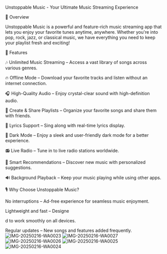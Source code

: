 Unstoppable Music - Your Ultimate Music Streaming Experience

🎵 Overview

Unstoppable Music is a powerful and feature-rich music streaming app that lets you enjoy your favorite tunes anytime, anywhere. Whether you're into pop, rock, jazz, or classical music, we have everything you need to keep your playlist fresh and exciting!

🚀 Features

🎶 Unlimited Music Streaming – Access a vast library of songs across various genres.

🔥 Offline Mode – Download your favorite tracks and listen without an internet connection.

🎧 High-Quality Audio – Enjoy crystal-clear sound with high-definition audio.

📌 Create & Share Playlists – Organize your favorite songs and share them with friends.

🎼 Lyrics Support – Sing along with real-time lyrics display.

🌙 Dark Mode – Enjoy a sleek and user-friendly dark mode for a better experience.

📻 Live Radio – Tune in to live radio stations worldwide.

🎵 Smart Recommendations – Discover new music with personalized suggestions.

🔊 Background Playback – Keep your music playing while using other apps.

🎙️ Why Choose Unstoppable Music?

No interruptions – Ad-free experience for seamless music enjoyment.

Lightweight and fast – Designe

d to work smoothly on all devices.

Regular updates – New songs and features added frequently.
![IMG-20250216-WA0023](https://github.com/user-attachments/assets/83d66fa4-c2cd-4435-b9f5-e64725ef932e)
![IMG-20250216-WA0027](https://github.com/user-attachments/assets/2397ca83-7e21-465a-ba3d-45b608ac507c)
![IMG-20250216-WA0026](https://github.com/user-attachments/assets/6eb64e27-b10f-48c1-b5e8-580c3d44a6ad)
![IMG-20250216-WA0025](https://github.com/user-attachments/assets/fc2f7b57-ede6-471a-9474-0434bf75e7e5)
![IMG-20250216-WA0024](https://github.com/user-attachments/assets/72107b39-86f3-4422-8a28-3d7ad279f6a6)
